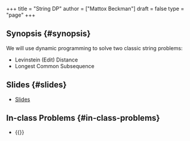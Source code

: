 +++
title = "String DP"
author = ["Mattox Beckman"]
draft = false
type = "page"
+++

## Synopsis {#synopsis}

We will use dynamic programming to solve two classic string problems:

-   Levinstein (Edit) Distance
-   Longest Common Subsequence


## Slides {#slides}

-   [Slides](/slides/string-dp.pdf)


## In-class Problems {#in-class-problems}

-   {{<UVa2 number="12747" >}}
